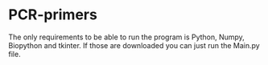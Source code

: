 # PCR-primers

The only requirements to be able to run the program is Python, Numpy, Biopython and tkinter. If those are downloaded you can just run the Main.py file.
